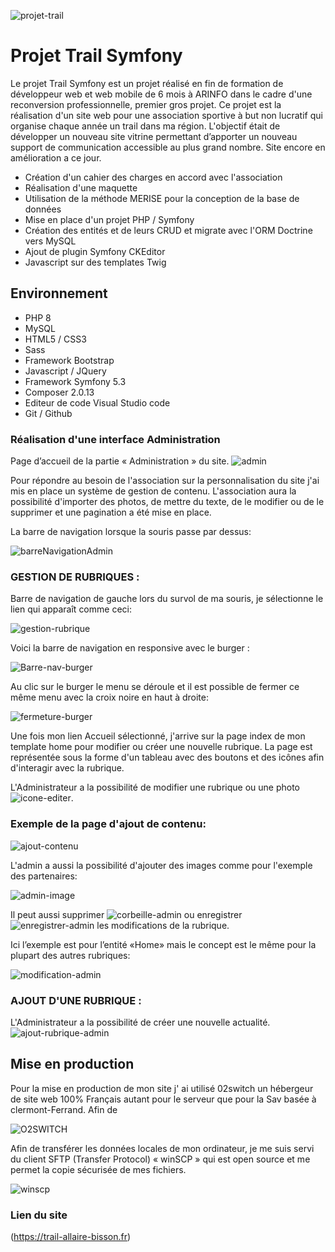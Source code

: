 ![projet-trail](https://user-images.githubusercontent.com/79690181/142174993-346f7110-c2e1-4040-b822-c4d6ae63bd11.png)


# Projet Trail Symfony

Le projet Trail Symfony est un projet réalisé  en fin de formation de développeur web et web mobile de 6 mois à ARINFO dans le cadre d'une reconversion professionnelle, premier gros projet.
Ce projet est la réalisation d'un site web pour une association sportive  à but non lucratif qui organise chaque année un trail dans ma région.
L'objectif était de développer un nouveau site vitrine permettant d’apporter un
nouveau support de communication accessible au plus grand nombre.
Site encore en amélioration a ce jour.

* Création d'un cahier des charges en accord avec l'association
* Réalisation d'une maquette
* Utilisation de la méthode MERISE pour la conception de la base de données
* Mise en place d'un projet PHP / Symfony
* Création des entités et de leurs CRUD et migrate avec l'ORM Doctrine vers MySQL
* Ajout de plugin Symfony CKEditor
* Javascript sur des templates Twig


## Environnement 

* PHP 8
* MySQL
* HTML5 / CSS3
* Sass
* Framework Bootstrap
* Javascript / JQuery
* Framework Symfony 5.3
* Composer 2.0.13
* Editeur de code Visual Studio code
* Git / Github


### Réalisation d'une interface Administration

Page d’accueil de la partie « Administration » du site.
![admin](https://user-images.githubusercontent.com/79690181/142187976-6433b94b-bfce-4d5a-a9a5-b2a4e7f82bba.png)

Pour répondre au besoin de l'association sur la personnalisation du site j'ai mis en place un
système de gestion de contenu.
L'association aura la possibilité d'importer des photos, de mettre du texte, de le modifier ou
de le supprimer et une pagination a été mise en place.

La barre de navigation lorsque la souris passe par dessus:

![barreNavigationAdmin](https://user-images.githubusercontent.com/79690181/142189501-2b9d736f-447c-4e30-9591-276764f2a3eb.png)

### GESTION DE RUBRIQUES :
Barre de navigation de gauche lors du survol de ma souris, je
sélectionne le lien qui apparaît comme ceci:

![gestion-rubrique](https://user-images.githubusercontent.com/79690181/142189799-9f5558a6-1594-4d84-ad14-9a4795a7c02a.png)

Voici la barre de navigation en responsive avec le burger :

![Barre-nav-burger](https://user-images.githubusercontent.com/79690181/142190590-d8aac252-b66a-457c-91b0-c95bddd558fc.png)

Au clic sur le burger le menu se déroule et il est possible de fermer ce même menu avec la
croix noire en haut à droite:

![fermeture-burger](https://user-images.githubusercontent.com/79690181/142191019-c6f54318-02ae-40b6-b6fa-e002b229b6cd.png)

Une fois mon lien Accueil sélectionné, j'arrive sur la page index de mon template home
pour modifier ou créer une nouvelle rubrique.
La page est représentée sous la forme d'un tableau avec des boutons et des icônes afin d'interagir avec la rubrique.


L'Administrateur a la possibilité de modifier une rubrique ou une photo   ![icone-editer](https://user-images.githubusercontent.com/79690181/142191330-e9bb3603-6480-445e-8057-4b4f0a17001c.png).

### Exemple de la page d'ajout de contenu:

![ajout-contenu](https://user-images.githubusercontent.com/79690181/142191696-88cf82de-9785-401c-8991-13bee55f2b88.png)

L'admin a aussi la possibilité d'ajouter des images comme pour l'exemple des partenaires:

![admin-image](https://user-images.githubusercontent.com/79690181/142191916-791020af-cff2-424b-a233-48a7dd0a8322.png)

Il peut aussi supprimer  ![corbeille-admin](https://user-images.githubusercontent.com/79690181/142192419-62406f48-f488-4922-bd99-24dae9e25c57.png) ou enregistrer  ![enregistrer-admin](https://user-images.githubusercontent.com/79690181/142192447-e9a77521-de23-4f28-bf6e-99536c8e514a.png)
 les modifications de la rubrique.

Ici l’exemple est pour l’entité «Home» mais le concept est le même pour la plupart des autres rubriques:

![modification-admin](https://user-images.githubusercontent.com/79690181/142192499-a8357887-a90e-410d-80a8-7a2d6290d70b.png)

### AJOUT D'UNE RUBRIQUE :
 L'Administrateur a la possibilité de créer une nouvelle actualité.
![ajout-rubrique-admin](https://user-images.githubusercontent.com/79690181/142192885-a9e1e325-6b13-4dad-b605-96f8943b0f07.png)

## Mise en production

Pour la mise en production de mon site j' ai utilisé 02switch un hébergeur de site web
100% Français autant pour le serveur que pour la Sav basée à clermont-Ferrand.
Afin de

![O2SWITCH](https://user-images.githubusercontent.com/79690181/142199551-467e9e87-02ce-486e-9c75-16f3d02a28ba.png)

Afin de transférer les données locales de mon ordinateur, je me suis servi du client
SFTP (Transfer Protocol) « winSCP » qui est open source et me permet la copie
sécurisée de mes fichiers.

![winscp](https://user-images.githubusercontent.com/79690181/142199577-2df3b560-e1ec-4727-8282-02d8385109f8.png)

### Lien du site

(https://trail-allaire-bisson.fr)